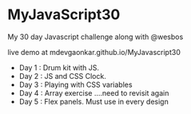 # MyJavaScript30

My 30 day Javascript challenge along with @wesbos

live demo at mdevgaonkar.github.io/MyJavascript30

- Day 1 : Drum kit with JS.
- Day 2 : JS and CSS Clock. 
- Day 3 : Playing with CSS variables
- Day 4 : Array exercise ....need to revisit again
- Day 5 : Flex panels. Must use in every design